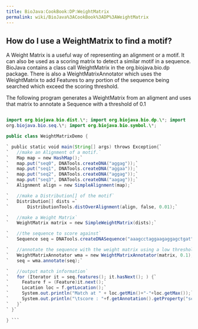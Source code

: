 ```yaml
---
title: BioJava:CookBook:DP:WeightMatrix
permalink: wiki/BioJava%3ACookBook%3ADP%3AWeightMatrix
---
```


How do I use a WeightMatrix to find a motif?
--------------------------------------------

A Weight Matrix is a useful way of representing an alignment or a motif.
It can also be used as a scoring matrix to detect a similar motif in a
sequence. BioJava contains a class call WeightMatrix in the
org.biojava.bio.dp package. There is also a WeightMatrixAnnotator which
uses the WeightMatrix to add Features to any portion of the sequence
being searched which exceed the scoring threshold.

The following program generates a WeightMatrix from an aligment and uses
that matrix to annotate a Sequence with a threshold of 0.1

```java import java.util.\*;

import org.biojava.bio.dist.\*; import org.biojava.bio.dp.\*; import
org.biojava.bio.seq.\*; import org.biojava.bio.symbol.\*;

public class WeightMatrixDemo {

` public static void main(String[] args) throws Exception{`  
`   //make an Alignment of a motif.`  
`   Map map = new HashMap();`  
`   map.put("seq0", DNATools.createDNA("aggag"));`  
`   map.put("seq1", DNATools.createDNA("aggaa"));`  
`   map.put("seq2", DNATools.createDNA("aggag"));`  
`   map.put("seq3", DNATools.createDNA("aagag"));`  
`   Alignment align = new SimpleAlignment(map);`

`   //make a Distribution[] of the motif`  
`   Distribution[] dists =`  
`       DistributionTools.distOverAlignment(align, false, 0.01);`

`   //make a Weight Matrix`  
`   WeightMatrix matrix = new SimpleWeightMatrix(dists);`

`   //the sequence to score against`  
`   Sequence seq = DNATools.createDNASequence("aaagcctaggaagaggagctgat","seq");`

`   //annotate the sequence with the weight matrix using a low threshold (0.1)`  
`   WeightMatrixAnnotator wma = new WeightMatrixAnnotator(matrix, 0.1);`  
`   seq = wma.annotate(seq);`

`   //output match information`  
`   for (Iterator it = seq.features(); it.hasNext(); ) {`  
`     Feature f = (Feature)it.next();`  
`     Location loc = f.getLocation();`  
`     System.out.println("Match at " + loc.getMin()+"-"+loc.getMax());`  
`     System.out.println("\tscore : "+f.getAnnotation().getProperty("score"));`  
`   }`  
` }`

} ```
